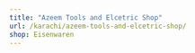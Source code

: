 ```yaml
---
title: "Azeem Tools and Elcetric Shop"
url: /karachi/azeem-tools-and-elcetric-shop/
shop: Eisenwaren
---
```

